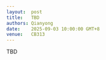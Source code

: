 ```yaml
---
layout:  post
title:   TBD
authors: Qianyong
date:    2025-09-03 10:00:00 GMT+8
venue:   CB313
---
```



TBD